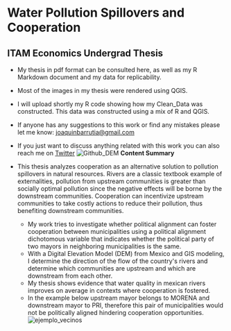 # Water Pollution Spillovers and Cooperation

## ITAM Economics Undergrad Thesis

- My thesis in pdf format can be consulted here, as well as my R Markdown document and my data for replicability.
- Most of the images in my thesis were rendered using QGIS.
- I will upload shortly my R code showing how my Clean_Data was constructed. This data was constructed using a mix of R and QGIS.
- If anyone has any suggestions to this work or find any mistakes please let me know: <joaquinbarrutia@gmail.com>
- If you just want to discuss anything related with this work you can also reach me on [Twitter](https://twitter.com/j_barrutia)
![Github_DEM](https://user-images.githubusercontent.com/87843175/126739709-53ea4f8f-8167-4fa1-b331-5f78b9eb9355.png)
**Content Summary**

- This thesis analyzes cooperation as an alternative solution to pollution spillovers in natural resources. 
  Rivers are a classic textbook example of externalities, pollution from upstream communities is greater than socially optimal pollution since the negative effects
  will be borne by the downstream communities. Cooperation can incentivize upstream communities to take costly actions to reduce their pollution, thus benefiting 
  downstream communities.
  - My work tries to investigate whether political alignment can foster cooperation between municipalities using a political alignment dichotomous variable that indicates whether the political party of two mayors in neighboring municipalities is the same. 
  - With a Digital Elevation Model (DEM) from Mexico and GIS modeling, I determine the direction of the flow of the country's rivers and determine which communities 
  are upstream and which are downstream from each other.
  - My thesis shows evidence that water quality in mexican rivers improves on average in contexts where cooperation is fostered.
  - In the example below upstream mayor belongs to MORENA and downstream mayor to PRI, therefore this pair of municipalities would not be politically aligned hindering cooperation opportunities.
![ejemplo_vecinos](https://user-images.githubusercontent.com/87843175/136896089-5e42a4a5-cc13-4e23-8f25-06af7be0db2e.png)

